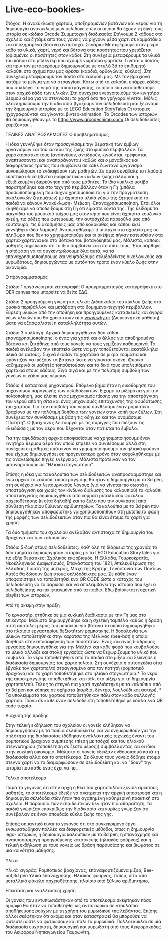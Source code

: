 # Live-eco-bookies-
Στόχος: Η ανακύκλωση χαρτιού, αποξηραμένων βοτάνων και νερού για τη δημιουργία ανακυκλώσιμων σελιδοκεικτών οι οποίοι θα έχουν τη δική τους ιστορία σε κώδικα Qrcode
Συμμετοχική διαδικασία: Στήνουμε 2 κάδους στο σχολείο και ζητάμε από τους γονείς να ρίχνουν μέσα χαρτί σε κομματάκια και αποξηραμένα βότανα αντίστοιχα.
Σενάριο: Μεταφέρουμε στον μικρό κάδο τα υλικά, χαρτί, νερό και βότανα στις ποσότητες που χρειάζεται (ορισμένες οι ποσότητες στον κάδο). Στη συνέχεια μεταφέρουμε τα υλικά του κάδου στο μπλέντερ που έχουμε νωρίτερα φορτίσει. Γίνεται ο πολτός και πριν τον μεταφέρουμε δημιουργούμε με στυλό 3d το επιθυμητό καλούπι στο σχήμα που μας αρέσει (καρδιά, ορθογώνιο, κύκλος). Στη συνέχεια μεταφέρουμε τον πολτό στο καλούπι μας. Με τον βραχίονα πατάμε το μείγμα για να στραγγίσει. 
Κάτω από το καλούπι υπάρχει κάδος που συλλέγει το νερό της αποστράγγισης, το οποίο επανατοποθετούμε στον αρχικό κάδο των υλικών.
Στη συνέχεια ενεργοποιούμε τον κινητήρα θερμού αέρα για να στεγνώσει το χαρτί όσο πιο γρήγορα γίνεται. 
Μόλις ολοκληρώσουμε την διαδικασία βγάζουμε τον σελιδοδείκτη και ξεκινάμε την δημιουργία ιστορίας με  το LEGO Education StoryTales
Οι ιστορίες ηχογραφούνται και γίνονται βίντεο-animation.
Τα Qrcodes των ιστοριών θα δημιουργηθούν με το https://www.qrcodechimp.com/
Οι σελιδοδείκτες χαρίζονται…

ΤΕΛΙΚΕΣ ΑΝΑΠΡΟΣΑΡΜΟΓΕΣ
Ο προβληματισμός

Η ιδέα γεννήθηκε όταν προσεγγίσαμε την θεματική των έμβιων οργανισμών και του κύκλου της ζωής στο φυσικό περιβάλλον. Τα χαρακτηριστικά τους (αναπνέουν, αντιδρούν, κινούνται, τρέφονται, αναπτύσσονται και αναπαράγονται) καθώς και ο μοναδικός και διαφορετικός τρόπος που συμβαίνει σε κάθε ζωντανό οργανισμό μονοπώλησαν το ενδιαφέρον των μαθητών. Σε αυτό συνέβαλε το πλούσιο εποπτικό υλικό (βίντεο διαφορετικών κύκλων ζωής) αλλά και η εξειδικευμένη διερεύνηση από τους μαθητές. Το ίδιο κυκλικό μοτίβο παρατηρήθηκε και στο τεχνητό περιβάλλον όταν η Γη (μπάλα προσωποποιημένη που συχνά χρησιμοποιείται για την πραγμάτευση οικολογικών ζητημάτων) με άχρηστα υλικά γύρω της ζήτησε από τα παιδιά να κάνουν Ανακύκλωση- Μείωση -Επαναχρησιμοποίηση. Έτσι όλοι κληθήκαμε να αποδείξουμε στη Γη ότι είμαστε κοντά της. Της δείξαμε τα παιχνίδια του μουσικού τοίχου μας στον κήπο που είναι άχρηστα κουζινικά σκεύη, τις ρόδες που φυτεύουμε, την αυτοσχέδια παρεούλα μας από κούτσουρα, τις διακοσμήσεις μας από κολοκύθες και κάπου εκεί γεννήθηκε ιδέα λαμπρή!  Αναρωτηθήκαμε τί υπάρχει στο σχολείο μας σε πληθώρα που δεν το χρησιμοποιούμε και οι σκέψεις πήγαν κατευθείαν στα χαρτιά-χαρτόνια και στα βότανα του βοτανόκηπού μας. Μάλιστα, κάποιοι μαθητές σημείωσαν ότι το ίδιο συμβαίνει και στο σπίτι τους. Έτσι πάρθηκε η απόφαση να τα συγκεντρώσουμε όλα αυτά, να τα επαναχρησιμοποιήσουμε και να φτιάξουμε σελιδοδείκτες οικολογικούς και μυρωδάτους, δημιουργώντας με αυτόν τον τρόπο έναν κύκλο ζωής στην οικονομία.

Ο προγραμματισμός

Στάδιο 1 οργάνωση και καταγραφή: Ο προγραμματισμός καταγράφηκε στο ΟER canvas που μπορείτε να δείτε ΕΔΩ

Στάδιο 2 προηγούμενη γνώση και υλικά: Διδασκαλία του κύκλου ζωής στο φυσικό περιβάλλον και μετάβαση στο δομημένο-τεχνητό περιβάλλον. Εύρεση υλικών από την αποθήκη και προηγούμενες κατασκευές και αγορά νέων υλικών που θα χρειαστούν από www.why.gr (Διερευνητική μάθηση) ώστε να εξασφαλιστεί η καταλληλότητα αυτών.

Στάδιο 3 συλλογή: Αρχικά δημιουργήθηκαν δύο κάδοι επαναχρησιμοποίησης, ο ένας για χαρτί και ο άλλος για αποξηραμένα βότανα και ζητήθηκε από τους γονείς να τους γεμίζουν καθημερινά. Τα παιδιά ανέλαβαν την εποπτεία ώστε να μην τοποθετούνται ακατάλληλα υλικά σε αυτούς. Συχνά έκοβαν τα χαρτάκια σε μικρά κομμάτια και φρόντιζαν να πιέζουν τα βότανα ώστε να γίνονται σκόνη. Φυσικά καθημερινά οι μαθητές τοποθετούσαν και τα δικά τους υπολειπόμενα χαρτάκια στους κάδους. Σιγά σιγά και με την πολύτιμη συμβολή των γονέων οι κάδοι μας γέμισαν.

Στάδιο 4 κατασκευή μηχανισμού: Επόμενο βήμα ήταν η οικοδόμηση του μηχανισμού παραγωγής των σελιδοδεικτών. Είχαμε τα μιξεράκια για την πολτοποίηση, μας έλειπε ένας μηχανισμός πίεσης για την αποστράγγιση του νερού από τη σίτα και ένας μηχανισμός επιτάχυνσης της αφυδάτωσης του χαρτιού. Για την αποβολή του νερού συνθέσαμε έναν ρομποτικό βραχίονα με την πολύτιμη βοήθεια των γονέων στην κοπή των ξύλων. Στη συνέχεια τον συνθέσαμε με βάση τις οδηγίες και τον ονομάσαμε "Πατητή". Ο βραχίονας λειτουργεί με τις σύριγγες που πιέζουν τις κλειδώσεις με τον αέρα που δέχονται όταν πατιέται το έμβολο.

Για την αφυδάτωση αρχικά αποφασίσαμε να χρησιμοποιήσουμε έναν κινητήρα θερμού αέρα τον οποίο έπρεπε να συνθέσουμε αλλά στη συνέχεια οι μαθητές πρότειναν να χρησιμοποιήσουμε τον ηλιακό φούρνο που είχαμε δημιουργήσει σε προγενέστερο χρόνο όταν ασχοληθήκαμε με τις ανανεώσιμες πηγές ενέργειας. Μάλιστα πρότειναν να τον μετονομάσουμε σε "Ηλιακό στεγνωτήριο".

Επίσης η ιδέα για τα καλούπια των σελιδοδεικτών αναπροσαρμόστηκε και ενώ αρχικά το καλούπι αποστράγγισης θα ήταν η δημιουργία με το 3d pen, στη συνέχεια για λειτουργικούς λόγους (για να γίνεται πιο σωστά η αποστράγγιση και χωρίς τον κίνδυνο διάλυσης του καλουπιού) το καλούπι αποστράγγισης δημιουργήθηκε από κομμάτι μεταλλικού φακέλου αρχειοθέτησης (η σίτα δηλαδή) και το ξύλο που την συγκρατεί από σύνθεση πλαισίου ξύλινων αριθμητηρίων. Τα καλούπια με το 3d pen που δημιουργήθηκαν αποφασίστηκε να χρησιμοποιηθούν στη μετέπειτα φάση της μορφής των σελιδοδεικτών όταν πια θα είναι έτοιμο το χαρτί για χρήση.

Τα δύο τμήματα του σχολείου ανέλαβαν αντίστοιχα τη δημιουργία του βραχίονα και των καλουπιών.

Στάδιο 5-ζωή στους σελιδοδείκτες: Καθ' όλη τη διάρκεια της χρονιάς τα δύο τμήματα δημιούργησαν ιστορίες με τα LEGO Education StoryTales για τις εξής θεματικές: Σχολικός εκφοβισμός, Η Ελλάδα, Τουρκοκρατία, Νεοελληνικός Διαφωτισμός, Επανάσταση του 1821, Απελευθέρωση της Ελλάδας, Γιορτή της μητέρας, Μάχη της Κρήτης, Γενοκτονία των Ποντίων. Αυτές θα δώσουν ζωή στους σελιδοδείκτες μας. Σε κάθε έναν αποφασίστηκε να τοποθετηθεί ένα QR CODE ώστε ο κάτοχος του σελιδοδείκτη να το σαρώσει και να απολαμβάνει την ιστορία που έχει ο σελιδοδείκτης να πει φτιαγμένη από τα παιδιά. Εδώ βρίσκεται η σχετική playlist των ιστοριών.

Από τη σκέψη στην πράξη

Το εργαστήρι στήθηκε σε μια κυκλική διαδικασία με την Γη μας στο επίκεντρο. Μάλιστα δημιουργήθηκε και η σχετική ταμπέλα καθώς η δράση αυτή αποτελεί μέρος του μουσείου για βότανα το οποίο δημιουργήθηκε στο πλαίσιο εργαστηρίου δεξιοτήτων ρομποτικής. Η δοσολογία των υλικών τοποθετήθηκε στην καρότσα της Μελίνας (bee-bot) η οποία βοήθησε στην αποσαφήνιση των ποσοτήτων. Ένας κόκκινος διάδρομος εργασίας δημιουργήθηκε για την Μελίνα και κάθε φορά που κουβαλούσε τα υλικά άλλαζε και στολή εργασίας ώστε να ξεχωρίζουμε το υλικό που κουβαλά. Το νερό τοποθετήθηκε από τα παιδιά στο μίξερ και ξεκίνησε η διαδικασία δημιουργίας του χαρτοπολτού. Στη συνέχεια η αυτοσχέδια σίτα έβγαλε τον χαρτοπολτό στραγγισμένο από τον πατητή (ρομποτικό βραχίονα) και το χαρτί τοποθετήθηκε στο ηλιακό στεγνωτήριο.* Το νερό της αποστράγγισης τοποθετήθηκε και πάλι στο μίξερ για τη δημιουργία χαρτοπολτού. Τέλος το στεγνό πια χαρτί σχεδιάστηκε με τα καλούπια από το 3d pen και κόπηκε σε σχήματα (καρδιά, δέντρο, λουλούδι και αστέρι). * Τα υπολείμματα του χαρτιού τοποθετήθηκαν πάλι στον κάδο συλλογής χαρτιού. Πάνω σε κάθε έναν σελιδοδείκτη τοποθετήθηκε με κόλλα ένα QR code τυχαία.

Διάχυση της πράξης

Στην τελική εκδήλωση του σχολείου οι γονείς κλήθηκαν να δημιουργήσουν με τα παιδιά σελιδοδείκτες και να ενημερωθούν για την απλότητα της διαδικασίας (δόθηκαν εναλλακτικές τεχνικές έναντι του ρομποτικού βραχίονα συμπίεσης (πίεση με τσόχα) και του ηλιακού στεγνωτηρίου (τοποθέτηση σε ζεστό μέρος)) συμβάλλοντας και οι ίδιοι στην κυκλική οικονομία. Μάλιστα οι γονείς έδειξαν ενθουσιασμό κατά τη διαδικασία αλλά και το αποτέλεσμα. Σε όλους τους γονείς δόθηκε έτοιμο στεγνό χαρτί να το διαμορφώσουν σε σελιδοδείκτη και να "δουν" την ιστορία που κάθε ένας έχει να πει.

Τελικό αποτέλεσμα

Παρά το γεγονός ότι στην αρχή η θέα του χαρτοπολτού ξένισε αρκετούς μαθητές, το αποτέλεσμα έδειξε να ανατρέπει την αρχική αποστροφή και η δημιουργία σελιδοδεικτών ήταν πια αγαπημένη καθημερινή πρακτική στο σχολείο. Η παρουσία των εκπαιδευτικών δεν ήταν πια απαραίτητη, τα παιδιά γνώριζαν επακριβώς την διαδικασία και κυρίως γνώριζαν ότι συνέβαλαν σε έναν σπουδαίο κύκλο ζωής της γης.

Επίσης σημαντικό είναι το γεγονός ότι στο συγκεκριμένο έργο ενσωματώθηκαν πολλές και διαφορετικές μέθοδοι, όπως η δημιουργία lego- ιστοριών, η δημιουργία καλουπιών με το 3d pen, η επανάχρηση και αναπροσαρμογή προηγούμενης κατασκευής (ηλιακός φούρνος) και η τελική εκδήλωση με τους γονείς ως δράση παρουσίασης και βιώματος σε μια κοινότητα μάθησης.

Yλικά

Υλικά  αγοράς: Ρομποτικός βραχίονας, επαναφορτιζόμενα μίξερ, Bee-bot,3d pen
Υλικά επανάχρησης: Ηλιακός φούρνος, τάπερ, σίτα από μεταλλικό φάκελο αρχειοθέτησης, πλαίσιο από ξύλινο αριθμητήριο,

Επέκταση και εναλλακτική χρήση

Οι γονείς που εντυπωσιάστηκαν από το αποτέλεσμα σκέφτηκαν πόσο όμορφο θα ήταν να τοποθετηθεί ως αντισκωρικό σε ντουλάπια αποθήκευσης ρούχων με τη χρήση του μυρωδικού της λεβάντας. Επίσης άλλοι σκέφτηκαν ότι ακόμα και όταν καταστραφεί θα μπορούσε να φυτευτεί ώστε να φυτρώσουν και πάλι τα μυρωδικά. Πολλοί κύκλοι σε μία διαδικασία ευχάριστη, δημιουργική και μυρωδάτη από τους Αειφοράκηδες του Αειφόρου Νηπιαγωγείου Ταυρωνίτη.
